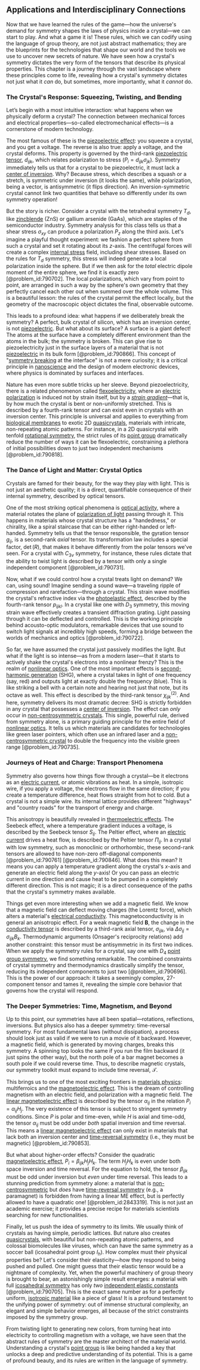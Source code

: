 ## Applications and Interdisciplinary Connections

Now that we have learned the rules of the game—how the universe's demand for symmetry shapes the laws of physics inside a crystal—we can start to play. And what a game it is! These rules, which we can codify using the language of group theory, are not just abstract mathematics; they are the blueprints for the technologies that shape our world and the tools we use to uncover new secrets of nature. We have seen how a crystal's symmetry dictates the very form of the tensors that describe its physical properties. This chapter is a journey through the vast landscape where these principles come to life, revealing how a crystal's symmetry dictates not just what it *can* do, but sometimes, more importantly, what it *cannot* do.

### The Crystal's Response: Squeezing, Twisting, and Bending

Let’s begin with a most intuitive interaction: what happens when we physically deform a crystal? The connection between mechanical forces and electrical properties—so-called electromechanical effects—is a cornerstone of modern technology.

The most famous of these is the [piezoelectric effect](@article_id:137728): you squeeze a crystal, and you get a voltage. The reverse is also true: apply a voltage, and the crystal deforms. This property is governed by the third-rank [piezoelectric tensor](@article_id:141475), $d_{ijk}$, which relates polarization to stress ($P_i = d_{ijk}\sigma_{jk}$). Symmetry immediately tells us that for a crystal to be piezoelectric, it must lack a [center of inversion](@article_id:272534). Why? Because stress, which describes a squash or a stretch, is symmetric under inversion (it looks the same), while polarization, being a vector, is antisymmetric (it flips direction). An inversion-symmetric crystal cannot link two quantities that behave so differently under its own symmetry operation!

But the story is richer. Consider a crystal with the tetrahedral symmetry $T_d$, like [zincblende](@article_id:159347) (ZnS) or gallium arsenide (GaAs), which are staples of the semiconductor industry. Symmetry analysis for this class tells us that a shear stress $\sigma_{xy}$ can produce a polarization $P_z$ along the third axis. Let's imagine a playful thought experiment: we fashion a perfect sphere from such a crystal and set it rotating about its $z$-axis. The centrifugal forces will create a complex [internal stress](@article_id:190393) field, including shear stresses. Based on the rules for $T_d$ symmetry, this stress will indeed generate a local polarization inside the sphere. But if we then ask for the *total* electric dipole moment of the entire sphere, we find it is exactly zero [@problem_id:790702]. The local polarizations, which vary from point to point, are arranged in such a way by the sphere's own geometry that they perfectly cancel each other out when summed over the whole volume. This is a beautiful lesson: the rules of the crystal permit the effect locally, but the geometry of the macroscopic object dictates the final, observable outcome.

This leads to a profound idea: what happens if we deliberately break the symmetry? A perfect, bulk crystal of silicon, which has an inversion center, is not [piezoelectric](@article_id:267693). But what about its surface? A surface is a giant defect! The atoms at the surface have a completely different environment than the atoms in the bulk; the symmetry is broken. This can give rise to piezoelectricity just in the surface layers of a material that is not [piezoelectric](@article_id:267693) in its bulk form [@problem_id:790866]. This concept of "[symmetry breaking](@article_id:142568) at the interface" is not a mere curiosity; it is a critical principle in [nanoscience](@article_id:181840) and the design of modern electronic devices, where physics is dominated by surfaces and interfaces.

Nature has even more subtle tricks up her sleeve. Beyond piezoelectricity, there is a related phenomenon called [flexoelectricity](@article_id:182622), where an [electric polarization](@article_id:140981) is induced not by strain itself, but by a *[strain gradient](@article_id:203698)*—that is, by how much the crystal is bent or non-uniformly stretched. This is described by a fourth-rank tensor and can exist even in crystals with an inversion center. This principle is universal and applies to everything from [biological membranes](@article_id:166804) to exotic 2D [quasicrystals](@article_id:141462), materials with intricate, non-repeating atomic patterns. For instance, in a 2D quasicrystal with tenfold [rotational symmetry](@article_id:136583), the strict rules of its [point group](@article_id:144508) dramatically reduce the number of ways it can be flexoelectric, constraining a plethora of initial possibilities down to just two independent mechanisms [@problem_id:790818].

### The Dance of Light and Matter: Crystal Optics

Crystals are famed for their beauty, for the way they play with light. This is not just an aesthetic quality; it is a direct, quantifiable consequence of their internal symmetry, described by optical tensors.

One of the most striking optical phenomena is [optical activity](@article_id:138832), where a material rotates the plane of [polarization of light](@article_id:261586) passing through it. This happens in materials whose crystal structure has a "handedness," or chirality, like a spiral staircase that can be either right-handed or left-handed. Symmetry tells us that the tensor responsible, the gyration tensor $g_{ij}$, is a second-rank *axial* tensor. Its transformation law includes a special factor, $\det(R)$, that makes it behave differently from the polar tensors we've seen. For a crystal with $C_{3v}$ symmetry, for instance, these rules dictate that the ability to twist light is described by a tensor with only a single independent component [@problem_id:790731].

Now, what if we could control how a crystal treats light on demand? We can, using sound! Imagine sending a sound wave—a traveling ripple of compression and rarefaction—through a crystal. This strain wave modifies the crystal's refractive index via the [photoelastic effect](@article_id:195426), described by the fourth-rank tensor $p_{ijkl}$. In a crystal like one with $D_3$ symmetry, this moving strain wave effectively creates a transient diffraction grating. Light passing through it can be deflected and controlled. This is the working principle behind acousto-optic modulators, remarkable devices that use sound to switch light signals at incredibly high speeds, forming a bridge between the worlds of mechanics and optics [@problem_id:790722].

So far, we have assumed the crystal just passively modifies the light. But what if the light is so intense—as from a modern laser—that it starts to actively shake the crystal's electrons into a nonlinear frenzy? This is the realm of [nonlinear optics](@article_id:141259). One of the most important effects is [second-harmonic generation](@article_id:145145) (SHG), where a crystal takes in light of one frequency (say, red) and outputs light at exactly double the frequency (blue). This is like striking a bell with a certain note and hearing not just that note, but its octave as well. This effect is described by the third-rank tensor $\chi^{(2)}_{ijk}$. And here, symmetry delivers its most dramatic decree: SHG is strictly forbidden in any crystal that possesses a [center of inversion](@article_id:272534). The effect can *only* occur in [non-centrosymmetric crystals](@article_id:161665). This single, powerful rule, derived from symmetry alone, is a primary guiding principle for the entire field of [nonlinear optics](@article_id:141259). It tells us which materials are candidates for technologies like green laser pointers, which often use an infrared laser and a [non-centrosymmetric crystal](@article_id:158112) to double the frequency into the visible green range [@problem_id:790735].

### Journeys of Heat and Charge: Transport Phenomena

Symmetry also governs how things flow through a crystal—be it electrons as an [electric current](@article_id:260651), or atomic vibrations as heat. In a simple, isotropic wire, if you apply a voltage, the electrons flow in the same direction; if you create a temperature difference, heat flows straight from hot to cold. But a crystal is not a simple wire. Its internal lattice provides different "highways" and "country roads" for the transport of energy and charge.

This anisotropy is beautifully revealed in [thermoelectric effects](@article_id:140741). The Seebeck effect, where a temperature gradient induces a voltage, is described by the Seebeck tensor $S_{ij}$. The Peltier effect, where an [electric current](@article_id:260651) drives a heat flow, is described by the Peltier tensor $\Pi_{ij}$. In a crystal with low symmetry, such as monoclinic or orthorhombic, these second-rank tensors are allowed to have non-zero off-diagonal components [@problem_id:790761] [@problem_id:790846]. What does this mean? It means you can apply a temperature gradient along the crystal's $x$-axis and generate an electric field along the $y$-axis! Or you can pass an electric current in one direction and cause heat to be pumped in a completely different direction. This is not magic; it is a direct consequence of the paths that the crystal's symmetry makes available.

Things get even more interesting when we add a magnetic field. We know that a magnetic field can deflect moving charges (the Lorentz force), which alters a material's [electrical conductivity](@article_id:147334). This magnetoconductivity is in general an anisotropic effect. For a weak magnetic field $\mathbf{B}$, the change in the [conductivity tensor](@article_id:155333) is described by a third-rank axial tensor, $\sigma_{ijk}$, via $\Delta\sigma_{ij} = \sigma_{ijk} B_k$. Thermodynamic arguments (Onsager's reciprocity relations) add another constraint: this tensor must be antisymmetric in its first two indices. When we apply the symmetry rules for a crystal, say one with $D_4$ [point group symmetry](@article_id:140736), we find something remarkable. The combined constraints of crystal symmetry and thermodynamics drastically simplify the tensor, reducing its independent components to just two [@problem_id:790696]. This is the power of our approach: it takes a seemingly complex, 27-component tensor and tames it, revealing the simple core behavior that governs how the crystal will respond.

### The Deeper Symmetries: Time, Magnetism, and Beyond

Up to this point, our symmetries have all been spatial—rotations, reflections, inversions. But physics also has a deeper symmetry: time-reversal symmetry. For most fundamental laws (without dissipation), a process should look just as valid if we were to run a movie of it backward. However, a magnetic field, which is generated by moving charges, breaks this symmetry. A spinning top looks the same if you run the film backward (it just spins the other way), but the north pole of a bar magnet becomes a south pole if we could reverse time. Thus, to describe magnetic crystals, our symmetry toolkit must expand to include time reversal, $\mathcal{T}$.

This brings us to one of the most exciting frontiers in [materials physics](@article_id:202232): multiferroics and the [magnetoelectric effect](@article_id:137348). This is the dream of controlling magnetism with an electric field, and polarization with a magnetic field. The [linear magnetoelectric effect](@article_id:203611) is described by the tensor $\alpha_{ij}$ in the relation $P_i = \alpha_{ij} H_j$. The very existence of this tensor is subject to stringent symmetry conditions. Since $P$ is polar and time-even, while $H$ is axial and time-odd, the tensor $\alpha_{ij}$ must be odd under *both* spatial inversion and time reversal. This means a [linear magnetoelectric effect](@article_id:203611) can only exist in materials that lack both an inversion center and [time-reversal symmetry](@article_id:137600) (i.e., they must be magnetic) [@problem_id:790853].

But what about higher-order effects? Consider the quadratic [magnetoelectric effect](@article_id:137348), $P_i = \beta_{ijk} H_j H_k$. The term $H_j H_k$ is even under both space inversion and time reversal. For the equation to hold, the tensor $\beta_{ijk}$ must be odd under inversion but *even* under time reversal. This leads to a stunning prediction from symmetry alone: a material that is [non-centrosymmetric](@article_id:156994) but *does* have [time-reversal symmetry](@article_id:137600) (e.g., a paramagnet) is forbidden from having a linear ME effect, but is perfectly allowed to have a quadratic one! [@problem_id:2843319]. This is not just an academic exercise; it provides a precise recipe for materials scientists searching for new functionalities.

Finally, let us push the idea of symmetry to its limits. We usually think of crystals as having simple, periodic lattices. But nature also creates [quasicrystals](@article_id:141462), with beautiful but non-repeating atomic patterns, and colossal biomolecules like viruses, which can have the same symmetry as a soccer ball (icosahedral point group $I_h$). How complex must their physical properties be? Let's consider their elasticity—how they respond to being pushed and pulled. One might guess that their elastic tensor would be a nightmare of complexity. Yet, when the powerful machinery of group theory is brought to bear, an astonishingly simple result emerges: a material with full [icosahedral symmetry](@article_id:148197) has only *two* [independent elastic constants](@article_id:203155) [@problem_id:790705]. This is the exact same number as for a perfectly uniform, [isotropic material](@article_id:204122) like a piece of glass! It is a profound testament to the unifying power of symmetry: out of immense structural complexity, an elegant and simple behavior emerges, all because of the strict constraints imposed by the symmetry group.

From twisting light to generating new colors, from turning heat into electricity to controlling magnetism with a voltage, we have seen that the abstract rules of symmetry are the master architect of the material world. Understanding a crystal's [point group](@article_id:144508) is like being handed a key that unlocks a deep and predictive understanding of its potential. This is a game of profound beauty, and its rules are written in the language of symmetry.